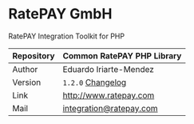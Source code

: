 # RatePAY GmbH

RatePAY Integration Toolkit for PHP

| Repository | Common RatePAY PHP Library
|------------|----------
| Author     | Eduardo Iriarte-Mendez
| Version    | `1.2.0` [Changelog](./CHANGELOG.md)
| Link       | http://www.ratepay.com
| Mail       | integration@ratepay.com

